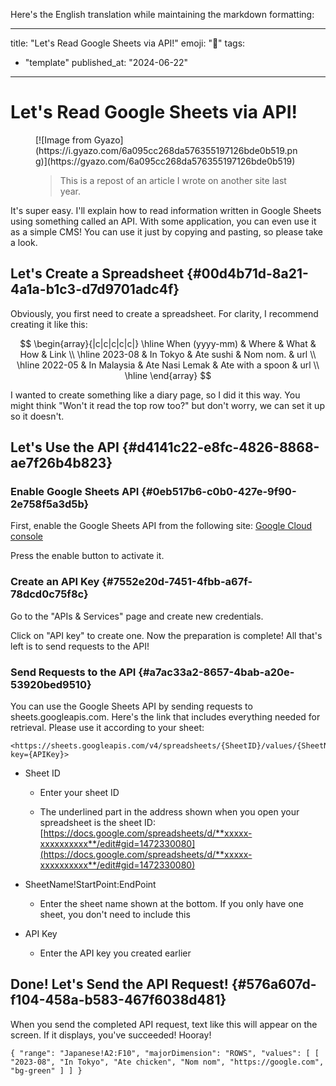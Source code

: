 Here's the English translation while maintaining the markdown formatting:

---
title: "Let's Read Google Sheets via API!"
emoji: "🤖"
tags:
  - "template"
published_at: "2024-06-22"
---

# Let's Read Google Sheets via API!

<figure name="98b2c5ec-2d37-43d9-867e-7fdef4229ee3">[![Image from Gyazo](https://i.gyazo.com/6a095cc268da576355197126bde0b519.png)](https://gyazo.com/6a095cc268da576355197126bde0b519)</figure>

<figure name="ec2fc191-047d-473e-922d-ed32d1ecbac0" id="ec2fc191-047d-473e-922d-ed32d1ecbac0">

> This is a repost of an article I wrote on another site last year.

</figure>

It's super easy. I'll explain how to read information written in Google Sheets using something called an API.
With some application, you can even use it as a simple CMS! You can use it just by copying and pasting, so please take a look.

## Let's Create a Spreadsheet {#00d4b71d-8a21-4a1a-b1c3-d7d9701adc4f}

Obviously, you first need to create a spreadsheet. For clarity, I recommend creating it like this:

$$
\begin{array}{|c|c|c|c|c|} \hline
When (yyyy-mm) & Where & What & How & Link \\ \hline
2023-08 & In Tokyo & Ate sushi & Nom nom. & url \\ \hline
2022-05 & In Malaysia & Ate Nasi Lemak & Ate with a spoon & url \\ \hline
\end{array}
$$

I wanted to create something like a diary page, so I did it this way. You might think "Won't it read the top row too?" but don't worry, we can set it up so it doesn't.

## Let's Use the API {#d4141c22-e8fc-4826-8868-ae7f26b4b823}

### Enable Google Sheets API {#0eb517b6-c0b0-427e-9f90-2e758f5a3d5b}

First, enable the Google Sheets API from the following site:
[Google Cloud console](https://console.cloud.google.com/apis/library/sheets.googleapis.com)

Press the enable button to activate it.

### Create an API Key {#7552e20d-7451-4fbb-a67f-78dcd0c75f8c}

Go to the "APIs & Services" page and create new credentials.

Click on "API key" to create one. Now the preparation is complete! All that's left is to send requests to the API!

### Send Requests to the API {#a7ac33a2-8657-4bab-a20e-53920bed9510}

You can use the Google Sheets API by sending requests to sheets.googleapis.com.
Here's the link that includes everything needed for retrieval. Please use it according to your sheet:

```
<https://sheets.googleapis.com/v4/spreadsheets/{SheetID}/values/{SheetName!StartPoint:EndPoint}/?key={APIKey}>
```

* Sheet ID

    * Enter your sheet ID

    * The underlined part in the address shown when you open your spreadsheet is the sheet ID: [https://docs.google.com/spreadsheets/d/**xxxxx-xxxxxxxxxx**/edit#gid=1472330080](https://docs.google.com/spreadsheets/d/**xxxxx-xxxxxxxxxx**/edit#gid=1472330080)

* SheetName!StartPoint:EndPoint

    * Enter the sheet name shown at the bottom. If you only have one sheet, you don't need to include this

* API Key

    * Enter the API key you created earlier

## Done! Let's Send the API Request! {#576a607d-f104-458a-b583-467f6038d481}

When you send the completed API request, text like this will appear on the screen. If it displays, you've succeeded! Hooray!

```
{ "range": "Japanese!A2:F10", "majorDimension": "ROWS", "values": [ [ "2023-08", "In Tokyo", "Ate chicken", "Nom nom", "https://google.com", "bg-green" ] ] }
```

